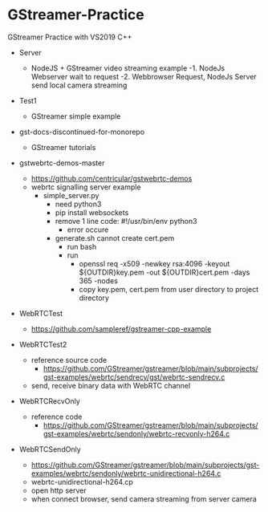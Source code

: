 # GStreamer-Practice
GStreamer Practice with VS2019 C++

- Server
	- NodeJS + GStreamer video streaming example
	-1. NodeJs Webserver wait to request
	-2. Webbrowser Request, NodeJs Server send local camera streaming
- Test1
	- GStreamer simple example
- gst-docs-discontinued-for-monorepo
	- GStreamer tutorials
- gstwebrtc-demos-master
	- https://github.com/centricular/gstwebrtc-demos
	- webrtc signalling server example
		- simple_server.py
			- need python3
			- pip install websockets
			- remove 1 line code: #!/usr/bin/env python3
				- error occure
			- generate.sh cannot create cert.pem
				- run bash
				- run 
					- openssl req -x509 -newkey rsa:4096 -keyout ${OUTDIR}key.pem -out ${OUTDIR}cert.pem -days 365 -nodes
					- copy key.pem, cert.pem from user directory to project directory

- WebRTCTest
	- https://github.com/sampleref/gstreamer-cpp-example

- WebRTCTest2
	- reference source code
		- https://github.com/GStreamer/gstreamer/blob/main/subprojects/gst-examples/webrtc/sendrecv/gst/webrtc-sendrecv.c
	- send, receive binary data with WebRTC channel

- WebRTCRecvOnly
	- reference code
		- https://github.com/GStreamer/gstreamer/blob/main/subprojects/gst-examples/webrtc/sendonly/webrtc-recvonly-h264.c


- WebRTCSendOnly
	- https://github.com/GStreamer/gstreamer/blob/main/subprojects/gst-examples/webrtc/sendonly/webrtc-unidirectional-h264.c
	- webrtc-unidirectional-h264.cp
	- open http server
	- when connect browser, send camera streaming from server camera

